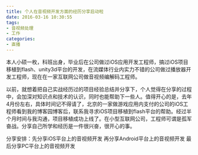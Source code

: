 ```yaml
---
title: 个人在音视频开发方面的经历分享启动啦
date: 2016-03-16 10:30:55
tags:
- 音视频处理
- 工作
categories:
- 直播
---
```


本人小硕一枚，科班出身，毕业后在公司做过iOS应用开发工程师，搞过iOS项目移植到flash、unity3d平台的开发，在流媒体行业内实力不错的公司做过播放器开发工程师，现在在一家互联网公司做音视频编解码工程师。

以前，就想着把自己实战经历过的项目经验总结并分享下，个人觉得在分享的过程中，会加深对知识点和技术的认识，同时也能帮助下一些人。值得开心的是，去年4月份左右，具体时间记不得请了，北京的一家做游戏应用内支付的公司的iOS工程师看到我的博客园博客后，联系我寻求iOS项目移植到flash平台的帮助。经过半个月时间与我沟通，项目移植成功上线了。在小型互联网公司，工程师可谓是孤军奋战。分享自己所学和经历是一件很兴奋，很开心的事。

<!-- more -->

分享安排：先分享iOS平台上的音视频开发
		再分享Android平台上的音视频开发
		最后分享PC平台上的音视频开发


